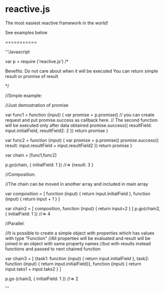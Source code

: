 reactive.js
===========

The most easiest reactive framework in the world!

See examples below

===========

'''Javascript

var p = require ('reactive.js')
/* 

  Benefits: 
  Do not care about when it will be executed
  You can return simple result or promise of result

*/
 
//Simple example:  
 
//Just demostration of promise
 
var func1 = function (input)  { 
                   var promise = p.promise()
                   // you can create request and put promise.success as callback here. 
                   // The second function will be executed only after data obtained
                   promise.success({
                            resultField: input.initialField,
                            resultField2: 2
                   })
                   return promise
}
 
var func2 = function (input) {
                   var promise = p.promise()
                   promise.success({
                            result: input.resultField + input.resultField2
                   })
                   return promise
}
 
var chain = [func1,func2]
 
p.go(chain, { initialField: 1 })  //=> {result:  3 }
 
 
 
//Composition: 
 
//The chain can be moved in another array and included in main array
 
 
 
var composition  = [
            function (input) { return input.initialField },
            function (input) { return input + 1 }
            ]
 
 
var chain2 = [ 
               composition,
               function (input) { return  input+2 }
            ]
p.go(chain2, { initialField: 1 })  //=> 4
 
 
 
//Parallel: 
 
//It is possible to create a simple object with properties which has values with type "Function"
//All properties will be evaluated and result will be joined in an object with same property names 
//but with results instead functions and passed to next chained function
 
 
var chain3 = [
             {task1: function (input) { return input.initialField },
              task2: function (input) { return input.initialField}},
             function (input) { return input.taks1 + input.taks2 }
             ]
 
 
p.go (chain3, { initialField: 1 })  //=> 2


'''

